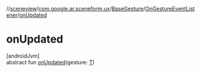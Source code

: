 //[sceneview](../../../../index.md)/[com.google.ar.sceneform.ux](../../index.md)/[BaseGesture](../index.md)/[OnGestureEventListener](index.md)/[onUpdated](on-updated.md)

# onUpdated

[androidJvm]\
abstract fun [onUpdated](on-updated.md)(gesture: [T](../../../com.google.ar.sceneform.collision/-collision-system/raycast-all.md))
